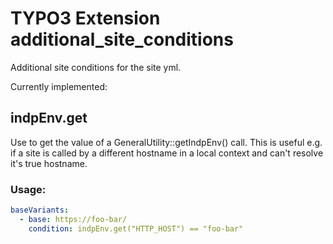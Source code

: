 # TYPO3 Extension additional_site_conditions

Additional site conditions for the site yml.

Currently implemented:

## indpEnv.get

Use to get the value of a GeneralUtility::getIndpEnv() call. This is useful e.g. if a site is called by a different hostname in a local context and can't resolve it's true hostname.

### Usage:

```yml
baseVariants:
  - base: https://foo-bar/
    condition: indpEnv.get("HTTP_HOST") == "foo-bar"
```